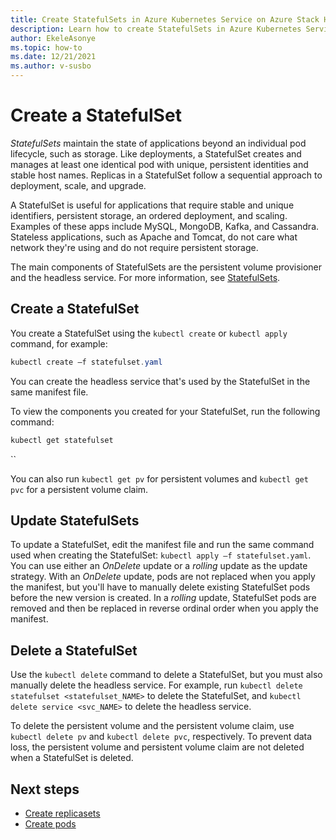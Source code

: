 ```yaml
---
title: Create StatefulSets in Azure Kubernetes Service on Azure Stack HCI
description: Learn how to create StatefulSets in Azure Kubernetes Service (AKS) on Azure Stack HCI.
author: EkeleAsonye
ms.topic: how-to
ms.date: 12/21/2021
ms.author: v-susbo
---
```


# Create a StatefulSet

*StatefulSets* maintain the state of applications beyond an individual pod lifecycle, such as storage. Like deployments, a StatefulSet creates and manages at least one identical pod with unique, persistent identities and stable host names. Replicas in a StatefulSet follow a sequential approach to deployment, scale, and upgrade. 

A StatefulSet is useful for applications that require stable and unique identifiers, persistent storage, an ordered deployment, and scaling. Examples of these apps include MySQL, MongoDB, Kafka, and Cassandra. Stateless applications, such as Apache and Tomcat, do not care what network they're using and do not require persistent storage.

The main components of StatefulSets are the persistent volume provisioner and the headless service. For more information, see [StatefulSets](https://kubernetes.io/docs/concepts/workloads/controllers/statefulset/).

## Create a StatefulSet

You create a StatefulSet using the `kubectl create` or `kubectl apply` command, for example:

```powershell
kubectl create –f statefulset.yaml
```

You can create the headless service that's used by the StatefulSet in the same manifest file.

To view the components you created for your StatefulSet, run the following command:

```powershell
kubectl get statefulset
```
 ``

You can also run `kubectl get pv` for persistent volumes and `kubectl get pvc` for a persistent volume claim.

## Update StatefulSets

To update a StatefulSet, edit the manifest file and run the same command used when creating the StatefulSet: `kubectl apply –f statefulset.yaml`. You can use either an _OnDelete_ update or a _rolling_ update as the update strategy. With an _OnDelete_ update, pods are not replaced when you apply the manifest, but you'll have to manually delete existing StatefulSet pods before the new version is created. In a _rolling_ update, StatefulSet pods are removed and then be replaced in reverse ordinal order when you apply the manifest.

## Delete a StatefulSet

Use the `kubectl delete` command to delete a StatefulSet, but you must also manually delete the headless service. For example, run `kubectl delete statefulset <statefulset_NAME>` to delete the StatefulSet, and `kubectl delete service <svc_NAME>` to delete the headless service. 

To delete the persistent volume and the persistent volume claim, use `kubectl delete pv` and `kubectl delete pvc`, respectively. To prevent data loss, the persistent volume and persistent volume claim are not deleted when a StatefulSet is deleted.

## Next steps

- [Create replicasets](create-replicasets.md)
- [Create pods](create-pods.md)